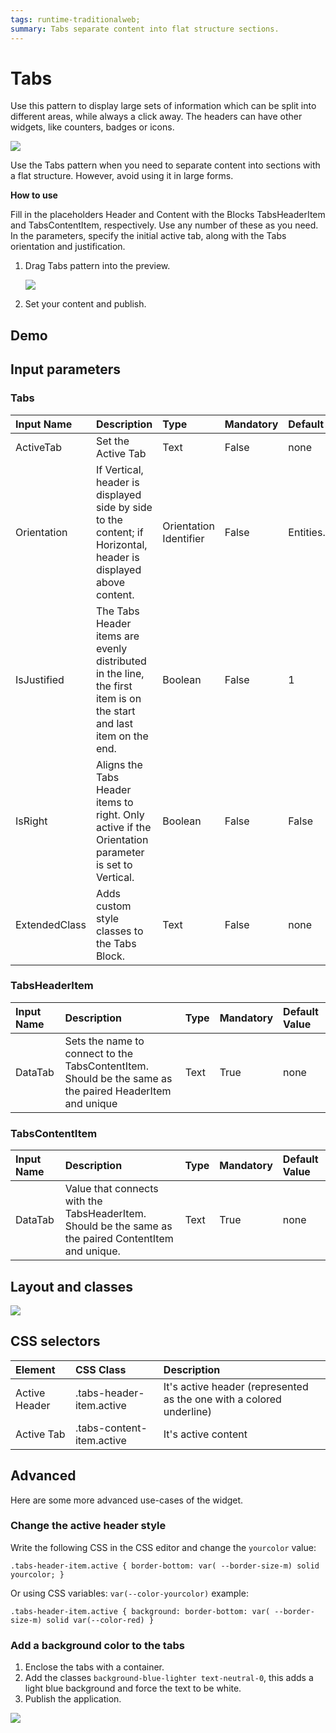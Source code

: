 ```yaml
---
tags: runtime-traditionalweb;
summary: Tabs separate content into flat structure sections.
---
```


# Tabs

Use this pattern to display large sets of information which can be split into different areas, while always a click away. The headers can have other widgets, like counters, badges or icons.

![](https://github.com/danielmarquespt/docs-product/tree/e7ea3f444d5129dab245c69ab72ae091554bc4fb/src/develop/ui/patterns/web/navigation/tabs/images/tabs-gif1.gif?width=650)

Use the Tabs pattern when you need to separate content into sections with a flat structure. However, avoid using it in large forms.

**How to use**

Fill in the placeholders Header and Content with the Blocks TabsHeaderItem and TabsContentItem, respectively. Use any number of these as you need. In the parameters, specify the initial active tab, along with the Tabs orientation and justification.

1. Drag Tabs pattern into the preview.

   ![](https://github.com/danielmarquespt/docs-product/tree/e7ea3f444d5129dab245c69ab72ae091554bc4fb/src/develop/ui/patterns/web/navigation/tabs/images/tabs-image1.png?width=750)

2. Set your content and publish.

## Demo

## Input parameters

### Tabs

| **Input Name** | **Description** | **Type** | **Mandatory** | **Default Value** |
| :--- | :--- | :--- | :--- | :--- |
| ActiveTab | Set the Active Tab | Text | False | none |
| Orientation | If Vertical, header is displayed side by side to the content; if Horizontal, header is displayed above content. | Orientation Identifier | False | Entities.Orientation.Horizontal |
| IsJustified | The Tabs Header items are evenly distributed in the line, the first item is on the start and last item on the end. | Boolean | False | 1 |
| IsRight | Aligns the Tabs Header items to right. Only active if the Orientation parameter is set to Vertical. | Boolean | False | False |
| ExtendedClass | Adds custom style classes to the Tabs Block. | Text | False | none |

### TabsHeaderItem

| **Input Name** | **Description** | **Type** | **Mandatory** | **Default Value** |
| :--- | :--- | :--- | :--- | :--- |
| DataTab | Sets the name to connect to the TabsContentItem. Should be the same as the paired HeaderItem and unique | Text | True | none |

### TabsContentItem

| **Input Name** | **Description** | **Type** | **Mandatory** | **Default Value** |
| :--- | :--- | :--- | :--- | :--- |
| DataTab | Value that connects with the TabsHeaderItem. Should be the same as the paired ContentItem and unique. | Text | True | none |

## Layout and classes

![](https://github.com/danielmarquespt/docs-product/tree/e7ea3f444d5129dab245c69ab72ae091554bc4fb/src/develop/ui/patterns/web/navigation/tabs/images/tabs-image2.png?width=750)

## CSS selectors

| **Element** | **CSS Class** | **Description** |
| :--- | :--- | :--- |
| Active Header | .tabs-header-item.active | It's active header \(represented as the one with a colored underline\) |
| Active Tab | .tabs-content-item.active | It's active content |

## Advanced

Here are some more advanced use-cases of the widget.

### Change the active header style

Write the following CSS in the CSS editor and change the `yourcolor` value:

`.tabs-header-item.active { border-bottom: var( --border-size-m) solid yourcolor; }`

Or using CSS variables: `var(--color-yourcolor)` example:

`.tabs-header-item.active { background: border-bottom: var( --border-size-m) solid var(--color-red) }`

### Add a background color to the tabs

1. Enclose the tabs with a container.
2. Add the classes `background-blue-lighter text-neutral-0`, this adds a light blue background and force the text to be white.
3. Publish the application.

![](https://github.com/danielmarquespt/docs-product/tree/e7ea3f444d5129dab245c69ab72ae091554bc4fb/src/develop/ui/patterns/web/navigation/tabs/images/tabs-image3.png?width=750)

